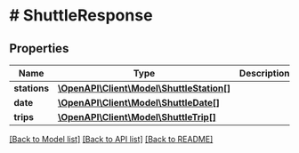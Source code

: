 # # ShuttleResponse

## Properties

Name | Type | Description | Notes
------------ | ------------- | ------------- | -------------
**stations** | [**\OpenAPI\Client\Model\ShuttleStation[]**](ShuttleStation.md) |  | [optional]
**date** | [**\OpenAPI\Client\Model\ShuttleDate[]**](ShuttleDate.md) |  | [optional]
**trips** | [**\OpenAPI\Client\Model\ShuttleTrip[]**](ShuttleTrip.md) |  | [optional]

[[Back to Model list]](../../README.md#models) [[Back to API list]](../../README.md#endpoints) [[Back to README]](../../README.md)
